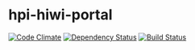hpi-hiwi-portal
===============

[![Code Climate](https://codeclimate.com/github/tkowark/hpi-hiwi-portal.png)](https://codeclimate.com/github/tkowark/hpi-hiwi-portal)
[![Dependency Status](https://gemnasium.com/tkowark/hpi-hiwi-portal.png)](https://gemnasium.com/tkowark/hpi-hiwi-portal)
[![Build Status](https://travis-ci.org/tkowark/hpi-hiwi-portal.png?branch=master)](https://travis-ci.org/tkowark/hpi-hiwi-portal)